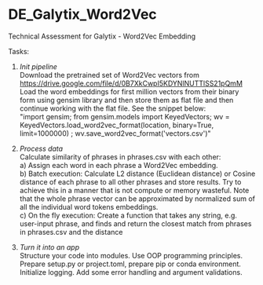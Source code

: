 # DE_Galytix_Word2Vec
Technical Assessment for Galytix - Word2Vec Embedding


Tasks:							
							
1. *Init pipeline*		
Download the pretrained set of Word2Vec vectors from https://drive.google.com/file/d/0B7XkCwpI5KDYNlNUTTlSS21pQmM					
		Load the word embeddings for first million vectors from their binary form using gensim library and then store them as flat file and then continue working with the flat file. See the snippet below:					
		"import gensim; from gensim.models import KeyedVectors;  wv = KeyedVectors.load_word2vec_format(location, binary=True, limit=1000000) ; wv.save_word2vec_format('vectors.csv')"					
							
2. *Process data*		
Calculate similarity of phrases in phrases.csv with each other: 					
		a) Assign each word in each phrase a Word2Vec embedding.					
		b) Batch execution: Calculate L2 distance (Euclidean distance) or Cosine distance of each phrase to all other phrases and store results. Try to achieve this in a manner that is not compute or memory wasteful. Note that the whole phrase vector can be approximated by normalized sum of all the individual word tokens embeddings.					
		c) On the fly execution: Create a function that takes any string, e.g. user-input phrase, and finds and return the closest match from phrases in phrases.csv and the distance					
							
3. *Turn it into an app*		
Structure your code into modules. Use OOP programming principles. Prepare setup.py or project.toml, prepare pip or conda environment. Initialize logging. Add some error handling and argument validations.					
